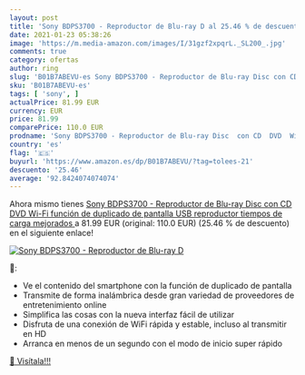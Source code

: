 ```yaml
---
layout: post
title: 'Sony BDPS3700 - Reproductor de Blu-ray D al 25.46 % de descuento'
date: 2021-01-23 05:38:26
image: 'https://m.media-amazon.com/images/I/31gzf2xpqrL._SL200_.jpg'
comments: true
category: ofertas
author: ring
slug: 'B01B7ABEVU-es Sony BDPS3700 - Reproductor de Blu-ray Disc con CD DVD Wi-...'
sku: 'B01B7ABEVU-es'
tags: [ 'sony', ]
actualPrice: 81.99 EUR
currency: EUR
price: 81.99
comparePrice: 110.0 EUR
prodname: 'Sony BDPS3700 - Reproductor de Blu-ray Disc  con CD  DVD  Wi-Fi  función de duplicado de pantalla  USB reproductor  tiempos de carga mejorados '
country: 'es'
flag: '🇪🇸'
buyurl: 'https://www.amazon.es/dp/B01B7ABEVU/?tag=tolees-21'
descuento: '25.46'
average: '92.8424074074074'
---
```


Ahora mismo tienes [Sony BDPS3700 - Reproductor de Blu-ray Disc  con CD  DVD  Wi-Fi  función de duplicado de pantalla  USB reproductor  tiempos de carga mejorados ](https://www.amazon.es/dp/B01B7ABEVU/?tag=tolees-21) a 81.99 EUR (original: 110.0 EUR) (25.46 %  de descuento) en el siguiente enlace!

[![Sony BDPS3700 - Reproductor de Blu-ray D](https://m.media-amazon.com/images/I/31gzf2xpqrL._SL200_.jpg)](https://www.amazon.es/dp/B01B7ABEVU/?tag=tolees-21)

🔎:

- Ve el contenido del smartphone con la función de duplicado de pantalla
- Transmite de forma inalámbrica desde gran variedad de proveedores de entretenimiento online
- Simplifica las cosas con la nueva interfaz fácil de utilizar
- Disfruta de una conexión de WiFi rápida y estable, incluso al transmitir en HD
- Arranca en menos de un segundo con el modo de inicio super rápido

[🛒 Visítala!!!](https://www.amazon.es/dp/B01B7ABEVU/?tag=tolees-21)
